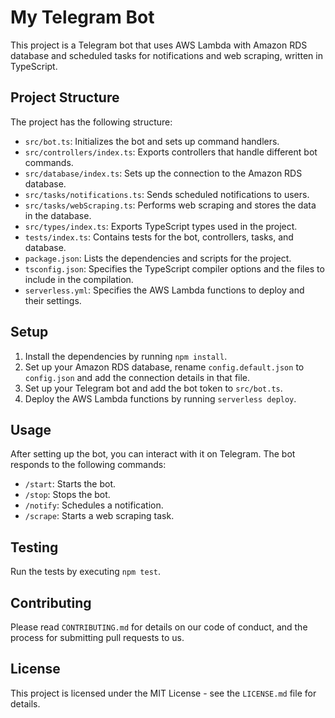 # My Telegram Bot

This project is a Telegram bot that uses AWS Lambda with Amazon RDS database and scheduled tasks for notifications and web scraping, written in TypeScript.

## Project Structure

The project has the following structure:

- `src/bot.ts`: Initializes the bot and sets up command handlers.
- `src/controllers/index.ts`: Exports controllers that handle different bot commands.
- `src/database/index.ts`: Sets up the connection to the Amazon RDS database.
- `src/tasks/notifications.ts`: Sends scheduled notifications to users.
- `src/tasks/webScraping.ts`: Performs web scraping and stores the data in the database.
- `src/types/index.ts`: Exports TypeScript types used in the project.
- `tests/index.ts`: Contains tests for the bot, controllers, tasks, and database.
- `package.json`: Lists the dependencies and scripts for the project.
- `tsconfig.json`: Specifies the TypeScript compiler options and the files to include in the compilation.
- `serverless.yml`: Specifies the AWS Lambda functions to deploy and their settings.

## Setup

1. Install the dependencies by running `npm install`.
2. Set up your Amazon RDS database, rename `config.default.json` to `config.json` and add the connection details in that file.
3. Set up your Telegram bot and add the bot token to `src/bot.ts`.
4. Deploy the AWS Lambda functions by running `serverless deploy`.

## Usage

After setting up the bot, you can interact with it on Telegram. The bot responds to the following commands:

- `/start`: Starts the bot.
- `/stop`: Stops the bot.
- `/notify`: Schedules a notification.
- `/scrape`: Starts a web scraping task.

## Testing

Run the tests by executing `npm test`.

## Contributing

Please read `CONTRIBUTING.md` for details on our code of conduct, and the process for submitting pull requests to us.

## License

This project is licensed under the MIT License - see the `LICENSE.md` file for details.